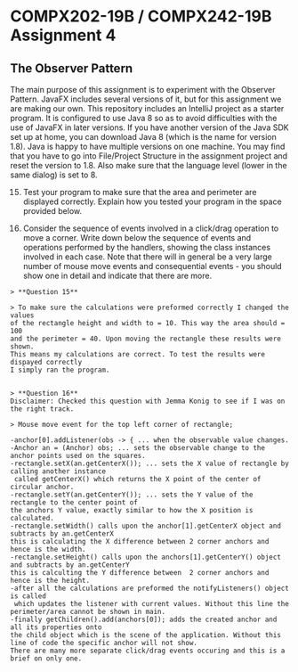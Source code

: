 COMPX202-19B / COMPX242-19B Assignment 4
========================================
The Observer Pattern
--------------------

The main purpose of this assignment is to experiment with the Observer
Pattern. JavaFX includes several versions of it, but for this
assignment we are making our own.  This repository includes an
IntelliJ project as a starter program.  It is configured to use Java 8
so as to avoid difficulties with the use of JavaFX in later versions.  If 
you have another version of the Java SDK set up at home, you can download Java 8
(which is the name for version 1.8).  Java is happy to have multiple versions
on one machine.  You may find that you have to go into File/Project Structure
in the assignment project and reset the version to 1.8. Also make sure that 
the language level (lower in the same dialog) is set to 8.

15. Test your program to make sure that the area and perimeter are
    displayed correctly.  Explain how you tested your program in the 
	space provided below.


16. Consider the sequence of events involved in a click/drag operation
    to move a corner. Write down below the sequence of events and
    operations performed by the handlers, showing the class instances
    involved in each case. Note that there will in general be a very
    large number of mouse move events and consequential events - you
    should show one in detail and indicate that there are more.

````
> **Question 15**

> To make sure the calculations were preformed correctly I changed the values
of the rectangle height and width to = 10. This way the area should = 100
and the perimeter = 40. Upon moving the rectangle these results were shown.
This means my calculations are correct. To test the results were dispayed correctly
I simply ran the program. 


````

````
> **Question 16**
Disclaimer: Checked this question with Jemma Konig to see if I was on the right track.

> Mouse move event for the top left corner of rectangle;

-anchor[0].addListener(obs -> { ... when the observable value changes.
-Anchor an = (Anchor) obs; ... sets the observable change to the anchor points used on the squares.
-rectangle.setX(an.getCenterX()); ... sets the X value of rectangle by calling another instance
 called getCenterX() which returns the X point of the center of circular anchor.
-rectangle.setY(an.getCenterY()); ... sets the Y value of the rectangle to the center point of
the anchors Y value, exactly similar to how the X position is calculated.
-rectangle.setWidth() calls upon the anchor[1].getCenterX object and subtracts by an.getCenterX
this is calculating the X difference between 2 corner anchors and hence is the width.
-rectangle.setHeight() calls upon the anchors[1].getCenterY() object and subtracts by an.getCenterY 
this is calculting the Y difference between  2 corner anchors and hence is the height.
-after all the calculations are preformed the notifyListeners() object is called
 which updates the listener with current values. Without this line the perimeter/area cannot be shown in main.
-finally getChildren().add(anchors[0]); adds the created anchor and all its properties onto
the child object which is the scene of the application. Without this line of code the specific anchor will not show.
There are many more separate click/drag events occuring and this is a brief on only one.

````
